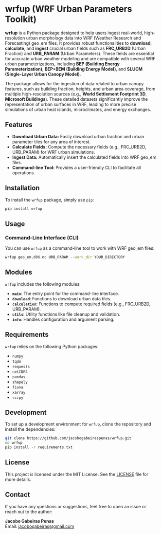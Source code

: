 # wrfup (WRF Urban Parameters Toolkit)

**wrfup** is a Python package designed to help users ingest real-world, high-resolution urban morphology data into WRF (Weather Research and Forecasting) geo_em files. It provides robust functionalities to **download**, **calculate**, and **ingest** crucial urban fields such as **FRC_URB2D** (Urban Fraction) and **URB_PARAM** (Urban Parameters). These fields are essential for accurate urban weather modeling and are compatible with several WRF urban parameterizations, including **BEP (Building Energy Parameterization)**, **BEP+BEM (Building Energy Model)**, and **SLUCM (Single-Layer Urban Canopy Model)**.

The package allows for the ingestion of data related to urban canopy features, such as building fraction, heights, and urban area coverage, from multiple high-resolution sources (e.g., **World Settlement Footprint 3D**, **Microsoft Buildings**). These detailed datasets significantly improve the representation of urban surfaces in WRF, leading to more precise simulations of urban heat islands, microclimates, and energy exchanges.

## Features

- **Download Urban Data:** Easily download urban fraction and urban parameter tiles for any area of interest.
- **Calculate Fields:** Compute the necessary fields (e.g., FRC_URB2D, URB_PARAM) for WRF urban simulations.
- **Ingest Data:** Automatically insert the calculated fields into WRF geo_em files.
- **Command-line Tool:** Provides a user-friendly CLI to facilitate all operations.

## Installation

To install the `wrfup` package, simply use `pip`:

```bash
pip install wrfup
```

## Usage

### Command-Line Interface (CLI)

You can use `wrfup` as a command-line tool to work with WRF geo_em files:

```bash
wrfup geo_em.d0X.nc URB_PARAM --work_dir YOUR_DIRECTORY
```

## Modules

`wrfup` includes the following modules:

- **`main`**: The entry point for the command-line interface.
- **`download`**: Functions to download urban data tiles.
- **`calculation`**: Functions to compute required fields (e.g., FRC_URB2D, URB_PARAM).
- **`utils`**: Utility functions like file cleanup and validation.
- **`info`**: Handles configuration and argument parsing.

## Requirements

`wrfup` relies on the following Python packages:

- `numpy`
- `tqdm`
- `requests`
- `netCDF4`
- `pandas`
- `shapely`
- `fiona`
- `xarray`
- `scipy`

## Development

To set up a development environment for `wrfup`, clone the repository and install the dependencies:

```bash
git clone https://github.com/jacobogabeiraspenas/wrfup.git
cd wrfup
pip install -r requirements.txt
```

## License

This project is licensed under the MIT License. See the [LICENSE](LICENSE) file for more details.

## Contact

If you have any questions or suggestions, feel free to open an issue or reach out to the author:

**Jacobo Gabeiras Penas**  
Email: jacobogabeiras@gmail.com

